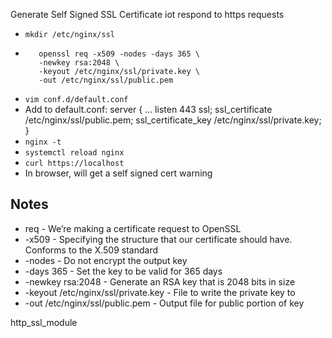 Generate Self Signed SSL Certificate
iot respond to https requests

- `mkdir /etc/nginx/ssl`
- 
         openssl req -x509 -nodes -days 365 \
         -newkey rsa:2048 \
         -keyout /etc/nginx/ssl/private.key \
         -out /etc/nginx/ssl/public.pem
- `vim conf.d/default.conf`
- Add to default.conf:
        server {
          ...
          listen 443 ssl;
          ssl_certificate /etc/nginx/ssl/public.pem;
          ssl_certificate_key /etc/nginx/ssl/private.key;
        }
- `nginx -t`
- `systemctl reload nginx`
- `curl https://localhost`
- In browser, will get a self signed cert warning




## Notes
- req - We’re making a certificate request to OpenSSL
- -x509 - Specifying the structure that our certificate should have. Conforms to the X.509 standard
- -nodes - Do not encrypt the output key
- -days 365 - Set the key to be valid for 365 days
- -newkey rsa:2048 - Generate an RSA key that is 2048 bits in size
- -keyout /etc/nginx/ssl/private.key - File to write the private key to
- -out /etc/nginx/ssl/public.pem - Output file for public portion of key

http_ssl_module
